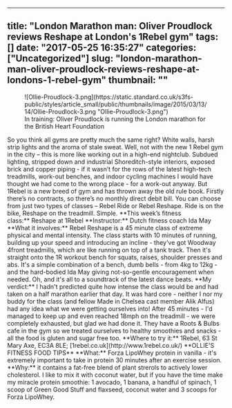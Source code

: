 
---
title: "London Marathon man: Oliver Proudlock reviews Reshape at London's 1Rebel gym"
tags: []
date: "2017-05-25 16:35:27"
categories: ["Uncategorized"]
slug: "london-marathon-man-oliver-proudlock-reviews-reshape-at-londons-1-rebel-gym"
thumbnail: ""
---

<figure class="featured-media medium-width">![Ollie-Proudlock-3.png](https://static.standard.co.uk/s3fs-public/styles/article_small/public/thumbnails/image/2015/03/13/14/Ollie-Proudlock-3.png "Ollie-Proudlock-3.png")

<figcaption class="caption">In training: Oliver Proudlock is running the London marathon for the British Heart Foundation</figcaption>

</figure>

<div class="article-wrapper clearfix">

<div class="main-content-column">

<div id="gigya-share-btns-2_gig_containerParent" class="text-wrapper">So you think all gyms are pretty much the same right? White walls, harsh strip lights and the aroma of stale sweat. Well, not with the new 1 Rebel gym in the city – this is more like working out in a high-end nightclub. Subdued lighting, stripped down and industrial Shoreditch-style interiors, exposed brick and copper piping - if it wasn’t for the rows of the latest high-tech treadmills, work-out benches, and indoor cycling machines I would have thought we had come to the wrong place - for a work-out anyway. But 1Rebel is a new breed of gym and has thrown away the old rule book. Firstly there’s no contracts, so there’s no monthly direct debit bill. You can choose from just two types of classes – Rebel Ride or Rebel Reshape. Ride is on the bike, Reshape on the treadmill. Simple. **This week’s fitness class:** Reshape at 1Rebel **Instructor:** Dutch fitness coach Ida May **What it involves:** Rebel Reshape is a 45 minute class of extreme physical and mental intensity. The class starts with 10 minutes of running, building up your speed and introducing an incline - they've got Woodway 4front treadmills, which are like running on top of a tank track. Then it's straight onto the 1R workout bench for squats, raises, shoulder presses and abs. It's a simple combination of a bench, dumb bells - from 4kg to 12kg - and the hard-bodied Ida May giving not-so-gentle encouragement when needed. Oh, and it's all to a soundtrack of the latest dance beats. **My verdict:** I hadn't predicted quite how intense the class would be and had taken on a half marathon earlier that day. It was hard core - neither I nor my buddy for the class (and fellow Made in Chelsea cast member Alik Alfus) had any idea what we were getting ourselves into! After 45 minutes - I'd managed to keep up and even reached 18mph on the treadmill - we were completely exhausted, but glad we had done it. They have a Roots & Bulbs cafe in the gym so we treated ourselves to healthy smoothies and snacks - all the food is gluten and sugar free too. **Where to try it:** 1Rebel, 63 St Mary Axe, EC3A 8LE; [1rebel.co.uk](http://www.1rebel.co.uk/) **OLLIE'S FITNESS FOOD TIPS** **What:** Forza LipoWhey protein in vanilla - it's extremely important to take in protein 30 minutes after an exercise session. **Why:** it contains a fat-free blend of plant strerols to actively lower cholesterol. I like to mix it with coconut water, but if you have the time make my miracle protein smoothie: 1 avocado, 1 banana, a handful of spinach, 1 scoop of Green Good Stuff and flaxseed, coconut water and 3 scoops for Forza LipoWhey.</div>

</div>

</div>